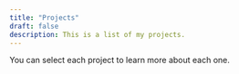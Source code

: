 ```yaml
---
title: "Projects"
draft: false
description: This is a list of my projects.
---
```

You can select each project to learn more about each one.